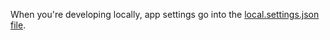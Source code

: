 When you're developing locally, app settings go into the [local.settings.json file](../articles/azure-functions/functions-run-local.md#local-settings-file).

